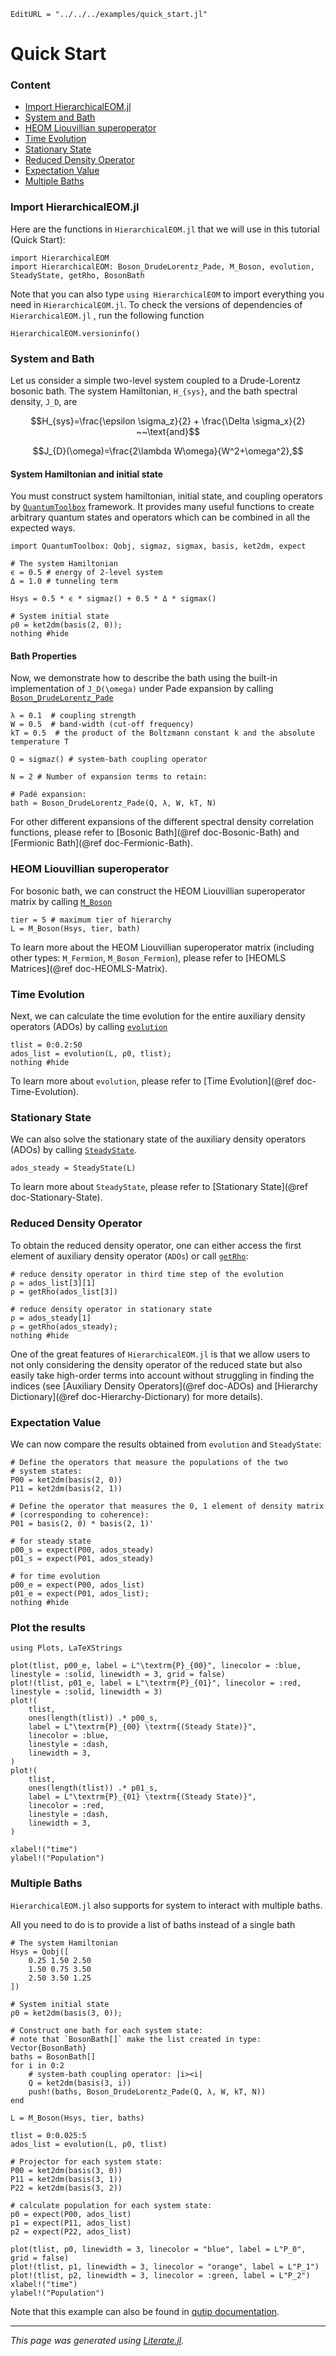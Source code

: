 ```@meta
EditURL = "../../../examples/quick_start.jl"
```

# Quick Start

### Content
 - [Import HierarchicalEOM.jl](#Import-HierarchicalEOM.jl)
 - [System and Bath](#System-and-Bath)
 - [HEOM Liouvillian superoperator](#HEOM-Liouvillian-superoperator)
 - [Time Evolution](#Time-Evolution)
 - [Stationary State](#Stationary-State)
 - [Reduced Density Operator](#Reduced-Density-Operator)
 - [Expectation Value](#Expectation-Value)
 - [Multiple Baths](#Multiple-Baths)
### Import HierarchicalEOM.jl
Here are the functions in `HierarchicalEOM.jl` that we will use in this tutorial (Quick Start):

````@example quick_start
import HierarchicalEOM
import HierarchicalEOM: Boson_DrudeLorentz_Pade, M_Boson, evolution, SteadyState, getRho, BosonBath
````

Note that you can also type `using HierarchicalEOM` to import everything you need in `HierarchicalEOM.jl`.
To check the versions of dependencies of `HierarchicalEOM.jl` , run the following function

````@example quick_start
HierarchicalEOM.versioninfo()
````

### System and Bath
Let us consider a simple two-level system coupled to a Drude-Lorentz bosonic bath. The system Hamiltonian, ``H_{sys}``, and the bath spectral density, ``J_D``, are

```math
H_{sys}=\frac{\epsilon \sigma_z}{2} + \frac{\Delta \sigma_x}{2} ~~\text{and}
```

```math
J_{D}(\omega)=\frac{2\lambda W\omega}{W^2+\omega^2},
```
#### System Hamiltonian and initial state
You must construct system hamiltonian, initial state, and coupling operators by [`QuantumToolbox`](https://github.com/qutip/QuantumToolbox.jl) framework. It provides many useful functions to create arbitrary quantum states and operators which can be combined in all the expected ways.

````@example quick_start
import QuantumToolbox: Qobj, sigmaz, sigmax, basis, ket2dm, expect

# The system Hamiltonian
ϵ = 0.5 # energy of 2-level system
Δ = 1.0 # tunneling term

Hsys = 0.5 * ϵ * sigmaz() + 0.5 * Δ * sigmax()

# System initial state
ρ0 = ket2dm(basis(2, 0));
nothing #hide
````

#### Bath Properties
Now, we demonstrate how to describe the bath using the built-in implementation of ``J_D(\omega)`` under Pade expansion by calling [`Boson_DrudeLorentz_Pade`](@ref)

````@example quick_start
λ = 0.1  # coupling strength
W = 0.5  # band-width (cut-off frequency)
kT = 0.5  # the product of the Boltzmann constant k and the absolute temperature T

Q = sigmaz() # system-bath coupling operator

N = 2 # Number of expansion terms to retain:

# Padé expansion:
bath = Boson_DrudeLorentz_Pade(Q, λ, W, kT, N)
````

For other different expansions of the different spectral density correlation functions, please refer to [Bosonic Bath](@ref doc-Bosonic-Bath) and [Fermionic Bath](@ref doc-Fermionic-Bath).

### HEOM Liouvillian superoperator
For bosonic bath, we can construct the HEOM Liouvillian superoperator matrix by calling [`M_Boson`](@ref)

````@example quick_start
tier = 5 # maximum tier of hierarchy
L = M_Boson(Hsys, tier, bath)
````

To learn more about the HEOM Liouvillian superoperator matrix (including other types: `M_Fermion`, `M_Boson_Fermion`), please refer to [HEOMLS Matrices](@ref doc-HEOMLS-Matrix).

### Time Evolution
Next, we can calculate the time evolution for the entire auxiliary density operators (ADOs) by calling [`evolution`](@ref)

````@example quick_start
tlist = 0:0.2:50
ados_list = evolution(L, ρ0, tlist);
nothing #hide
````

To learn more about `evolution`, please refer to [Time Evolution](@ref doc-Time-Evolution).

### Stationary State
We can also solve the stationary state of the auxiliary density operators (ADOs) by calling [`SteadyState`](@ref).

````@example quick_start
ados_steady = SteadyState(L)
````

To learn more about `SteadyState`, please refer to [Stationary State](@ref doc-Stationary-State).

### Reduced Density Operator
To obtain the reduced density operator, one can either access the first element of auxiliary density operator (`ADOs`) or call [`getRho`](@ref):

````@example quick_start
# reduce density operator in third time step of the evolution
ρ = ados_list[3][1]
ρ = getRho(ados_list[3])

# reduce density operator in stationary state
ρ = ados_steady[1]
ρ = getRho(ados_steady);
nothing #hide
````

One of the great features of `HierarchicalEOM.jl` is that we allow users to not only considering the density operator of the reduced
state but also easily take high-order terms into account without struggling in finding the indices (see [Auxiliary Density Operators](@ref doc-ADOs) and [Hierarchy Dictionary](@ref doc-Hierarchy-Dictionary) for more details).

### Expectation Value
We can now compare the results obtained from `evolution` and `SteadyState`:

````@example quick_start
# Define the operators that measure the populations of the two
# system states:
P00 = ket2dm(basis(2, 0))
P11 = ket2dm(basis(2, 1))

# Define the operator that measures the 0, 1 element of density matrix
# (corresponding to coherence):
P01 = basis(2, 0) * basis(2, 1)'

# for steady state
p00_s = expect(P00, ados_steady)
p01_s = expect(P01, ados_steady)

# for time evolution
p00_e = expect(P00, ados_list)
p01_e = expect(P01, ados_list);
nothing #hide
````

### Plot the results

````@example quick_start
using Plots, LaTeXStrings

plot(tlist, p00_e, label = L"\textrm{P}_{00}", linecolor = :blue, linestyle = :solid, linewidth = 3, grid = false)
plot!(tlist, p01_e, label = L"\textrm{P}_{01}", linecolor = :red, linestyle = :solid, linewidth = 3)
plot!(
    tlist,
    ones(length(tlist)) .* p00_s,
    label = L"\textrm{P}_{00} \textrm{(Steady State)}",
    linecolor = :blue,
    linestyle = :dash,
    linewidth = 3,
)
plot!(
    tlist,
    ones(length(tlist)) .* p01_s,
    label = L"\textrm{P}_{01} \textrm{(Steady State)}",
    linecolor = :red,
    linestyle = :dash,
    linewidth = 3,
)

xlabel!("time")
ylabel!("Population")
````

### Multiple Baths
`HierarchicalEOM.jl` also supports for system to interact with multiple baths.

All you need to do is to provide a list of baths instead of a single bath

````@example quick_start
# The system Hamiltonian
Hsys = Qobj([
    0.25 1.50 2.50
    1.50 0.75 3.50
    2.50 3.50 1.25
])

# System initial state
ρ0 = ket2dm(basis(3, 0));

# Construct one bath for each system state:
# note that `BosonBath[]` make the list created in type: Vector{BosonBath}
baths = BosonBath[]
for i in 0:2
    # system-bath coupling operator: |i><i|
    Q = ket2dm(basis(3, i))
    push!(baths, Boson_DrudeLorentz_Pade(Q, λ, W, kT, N))
end

L = M_Boson(Hsys, tier, baths)

tlist = 0:0.025:5
ados_list = evolution(L, ρ0, tlist)

# Projector for each system state:
P00 = ket2dm(basis(3, 0))
P11 = ket2dm(basis(3, 1))
P22 = ket2dm(basis(3, 2))

# calculate population for each system state:
p0 = expect(P00, ados_list)
p1 = expect(P11, ados_list)
p2 = expect(P22, ados_list)

plot(tlist, p0, linewidth = 3, linecolor = "blue", label = L"P_0", grid = false)
plot!(tlist, p1, linewidth = 3, linecolor = "orange", label = L"P_1")
plot!(tlist, p2, linewidth = 3, linecolor = :green, label = L"P_2")
xlabel!("time")
ylabel!("Population")
````

Note that this example can also be found in [qutip documentation](https://qutip.org/docs/latest/guide/heom/bosonic.html).

---

*This page was generated using [Literate.jl](https://github.com/fredrikekre/Literate.jl).*

